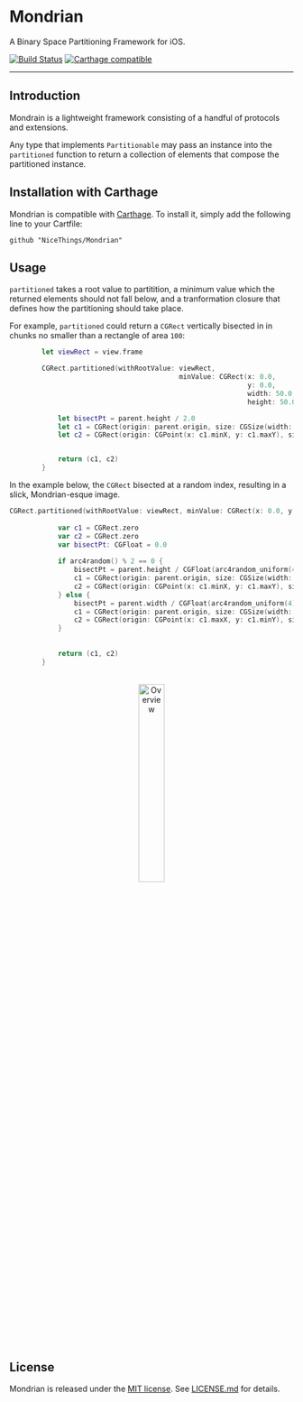 # Mondrian
A Binary Space Partitioning Framework for iOS.

[![Build Status](https://travis-ci.org/NiceThings/Mondrian.svg?branch=master)](https://travis-ci.org/NiceThings/Mondrian)
[![Carthage compatible](https://img.shields.io/badge/Carthage-compatible-4BC51D.svg?style=flat)](https://github.com/Carthage/Carthage)

----------
## Introduction

Mondrain is a lightweight framework consisting of a handful of protocols and extensions.

Any type that implements `Partitionable` may pass an instance into the `partitioned` function to return a collection of elements that compose the partitioned instance.


## Installation with Carthage

Mondrian is compatible with [Carthage](https://github.com/Carthage/Carthage). To install it, simply add the following line to your Cartfile:

```
github "NiceThings/Mondrian"
```

## Usage

`partitioned` takes a root value to partitition, a minimum value which the returned elements should not fall below, and a tranformation closure that defines how the partitioning should take place. 

For example, `partitioned` could return a `CGRect` vertically bisected in in chunks no smaller than a rectangle of area `100`:

```swift
        let viewRect = view.frame

        CGRect.partitioned(withRootValue: viewRect,
                                          minValue: CGRect(x: 0.0,
                                                           y: 0.0,
                                                           width: 50.0,
                                                           height: 50.0)) { (parent) -> (CGRect, CGRect) in

            let bisectPt = parent.height / 2.0
            let c1 = CGRect(origin: parent.origin, size: CGSize(width: parent.width, height: parent.height - bisectPt))
            let c2 = CGRect(origin: CGPoint(x: c1.minX, y: c1.maxY), size: CGSize(width: parent.width, height: bisectPt))


            return (c1, c2)
        }
```


In the example below, the `CGRect` bisected at a random index, resulting in a slick, Mondrian-esque image.


```swift
CGRect.partitioned(withRootValue: viewRect, minValue: CGRect(x: 0.0, y: 0.0, width: 50.0, height: 50.0)) { (parent) -> (CGRect, CGRect) in
            
            var c1 = CGRect.zero
            var c2 = CGRect.zero
            var bisectPt: CGFloat = 0.0
            
            if arc4random() % 2 == 0 {
                bisectPt = parent.height / CGFloat(arc4random_uniform(4) + 2)
                c1 = CGRect(origin: parent.origin, size: CGSize(width: parent.width, height: parent.height - bisectPt))
                c2 = CGRect(origin: CGPoint(x: c1.minX, y: c1.maxY), size: CGSize(width: parent.width, height: bisectPt))
            } else {
                bisectPt = parent.width / CGFloat(arc4random_uniform(4) + 2)
                c1 = CGRect(origin: parent.origin, size: CGSize(width: parent.width - bisectPt, height: parent.height))
                c2 = CGRect(origin: CGPoint(x: c1.maxX, y: c1.minY), size: CGSize(width: bisectPt, height: parent.height))
            }
            
            
            return (c1, c2)
        }
```

<p align="center" >
<br/>
<img style="width: 30%" src="https://raw.github.com/nicethings/mondrian/develop/demo.png" alt="Overview" />
<br/>
</p>


## License
Mondrian is released under the [MIT license](https://opensource.org/licenses/MIT). See [LICENSE.md](./LICENSE.md) for details.

